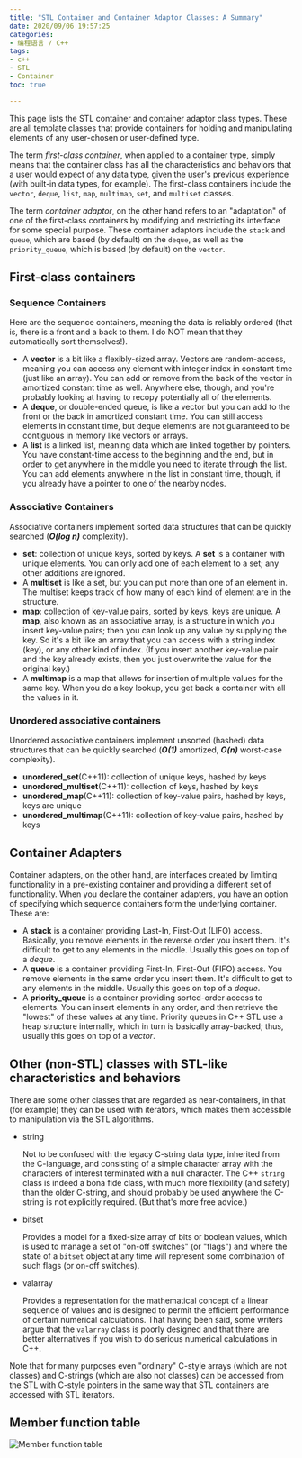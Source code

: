 ```yaml
---
title: "STL Container and Container Adaptor Classes: A Summary"
date: 2020/09/06 19:57:25
categories:
- 编程语言 / C++
tags:
- c++
- STL
- Container
toc: true

---
```


This page lists the STL container and container adaptor class types. These are all template classes that provide containers for holding and manipulating elements of any user-chosen or user-defined type.

The term *first-class container*, when applied to a container type, simply means that the container class has all the characteristics and behaviors that a user would expect of any data type, given the user's previous experience (with built-in data types, for example). The first-class containers include the `vector`, `deque`, `list`, `map`, `multimap`, `set`, and `multiset` classes.

The term *container adaptor*, on the other hand refers to an "adaptation" of one of the first-class containers by modifying and restricting its interface for some special purpose. These container adaptors include the `stack` and `queue`, which are based (by default) on the `deque`, as well as the `priority_queue`, which is based (by default) on the `vector`.

<!--more-->

## First-class containers

### Sequence Containers

Here are the sequence containers, meaning the data is reliably ordered (that is, there is a front and a back to them. I do NOT mean that they automatically sort themselves!).

- A **vector** is a bit like a flexibly-sized array. Vectors are random-access, meaning you can access any element with integer index in constant time (just like an array). You can add or remove from the back of the vector in amortized constant time as well. Anywhere else, though, and you're probably looking at having to recopy potentially all of the elements.
- A **deque**, or double-ended queue, is like a vector but you can add to the front or the back in amortized constant time. You can still access elements in constant time, but deque elements are not guaranteed to be contiguous in memory like vectors or arrays.
- A **list** is a linked list, meaning data which are linked together by pointers. You have constant-time access to the beginning and the end, but in order to get anywhere in the middle you need to iterate through the list. You can add elements anywhere in the list in constant time, though, if you already have a pointer to one of the nearby nodes.

### Associative Containers

Associative containers implement sorted data structures that can be quickly searched (***O(log n)*** complexity).

- **set**: collection of unique keys, sorted by keys. A **set** is a container with unique elements. You can only add one of each element to a set; any other additions are ignored.
- A **multiset** is like a set, but you can put more than one of an element in. The multiset keeps track of how many of each kind of element are in the structure.
- **map**: collection of key-value pairs, sorted by keys, keys are unique. A **map**, also known as an associative array, is a structure in which you insert key-value pairs; then you can look up any value by supplying the key. So it's a bit like an array that you can access with a string index (key), or any other kind of index. (If you insert another key-value pair and the key already exists, then you just overwrite the value for the original key.)
- A **multimap** is a map that allows for insertion of multiple values for the same key. When you do a key lookup, you get back a container with all the values in it.

### Unordered associative containers

Unordered associative containers implement unsorted (hashed) data structures that can be quickly searched (***O(1)*** amortized, ***O(n)*** worst-case complexity).

- **unordered_set**(C++11): collection of unique keys, hashed by keys
- **unordered_multiset**(C++11): collection of keys, hashed by keys
- **unordered_map**(C++11): collection of key-value pairs, hashed by keys, keys are unique
- **unordered_multimap**(C++11): collection of key-value pairs, hashed by keys

## Container Adapters

Container adapters, on the other hand, are interfaces created by limiting functionality in a pre-existing container and providing a different set of functionality. When you declare the container adapters, you have an option of specifying which sequence containers form the underlying container. These are:

- A **stack** is a container providing Last-In, First-Out (LIFO) access. Basically, you remove elements in the reverse order you insert them. It's difficult to get to any elements in the middle. Usually this goes on top of a *deque*.
- A **queue** is a container providing First-In, First-Out (FIFO) access. You remove elements in the same order you insert them. It's difficult to get to any elements in the middle. Usually this goes on top of a *deque*.
- A **priority_queue** is a container providing sorted-order access to elements. You can insert elements in any order, and then retrieve the "lowest" of these values at any time. Priority queues in C++ STL use a heap structure internally, which in turn is basically array-backed; thus, usually this goes on top of a *vector*.

## Other (non-STL) classes with STL-like characteristics and behaviors

There are some other classes that are regarded as near-containers, in that (for example) they can be used with iterators, which makes them accessible to manipulation via the STL algorithms.

- string

  Not to be confused with the legacy C-string data type, inherited from the C-language, and consisting of a simple character array with the characters of interest terminated with a null character. The C++ `string` class is indeed a bona fide class, with much more flexibility (and safety) than the older C-string, and should probably be used anywhere the C-string is not explicitly required. (But that's more free advice.)

- bitset

  Provides a model for a fixed-size array of bits or boolean values, which is used to manage a set of "on-off switches" (or "flags") and where the state of a `bitset` object at any time will represent some combination of such flags (or on-off switches).

- valarray

  Provides a representation for the mathematical concept of a linear sequence of values and is designed to permit the efficient performance of certain numerical calculations. That having been said, some writers argue that the `valarray` class is poorly designed and that there are better alternatives if you wish to do serious numerical calculations in C++.

Note that for many purposes even "ordinary" C-style arrays (which are not classes) and C-strings (which are also not classes) can be accessed from the STL with C-style pointers in the same way that STL containers are accessed with STL iterators.

## Member function table

![Member function table](https://cdn.showthink.cn/img/ttt.jpg)

